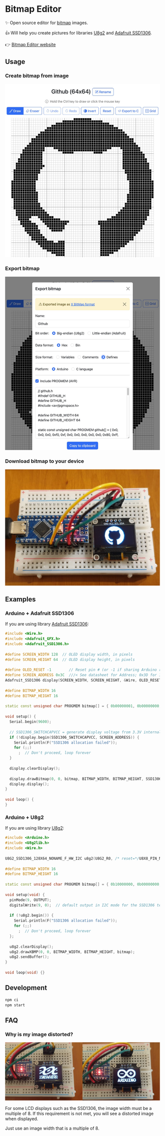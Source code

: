 # Bitmap Editor

✨ Open source editor for [bitmap](https://en.wikipedia.org/wiki/X_BitMap) images.

👍 Will help you create pictures for libraries [U8g2](https://github.com/olikraus/u8g2) and [Adafruit SSD1306](https://github.com/adafruit/Adafruit_SSD1306).

👉 [Bitmap Editor website](https://pkolt.github.io/bitmap_editor/)

## Usage

### Create bitmap from image

![Draw image](./docs/draw_image.jpg)

### Export bitmap

![Export image](./docs/export_image.jpg)

### Download bitmap to your device

![Download image](./docs/download_image.jpg)

## Examples

### Arduino + Adafruit SSD1306

If you are using library [Adafruit SSD1306](https://github.com/adafruit/Adafruit_SSD1306):

```cpp
#include <Wire.h>
#include <Adafruit_GFX.h>
#include <Adafruit_SSD1306.h>

#define SCREEN_WIDTH 128  // OLED display width, in pixels
#define SCREEN_HEIGHT 64  // OLED display height, in pixels

#define OLED_RESET -1        // Reset pin # (or -1 if sharing Arduino reset pin)
#define SCREEN_ADDRESS 0x3C  ///< See datasheet for Address; 0x3D for 128x64, 0x3C for 128x32
Adafruit_SSD1306 display(SCREEN_WIDTH, SCREEN_HEIGHT, &Wire, OLED_RESET);

#define BITMAP_WIDTH 16
#define BITMAP_HEIGHT 16

static const unsigned char PROGMEM bitmap[] = { 0b00000001, 0b00000000, 0b00000011, 0b10000000, 0b00101001, 0b00101000, 0b00010001, 0b00010000, 0b00101001, 0b00101000, 0b00000101, 0b01000000, 0b01000011, 0b10000100, 0b11111111, 0b11111110, 0b01000011, 0b10000100, 0b00000101, 0b01000000, 0b00101001, 0b00101000, 0b00010001, 0b00010000, 0b00101001, 0b00101000, 0b00000011, 0b10000000, 0b00000001, 0b00000000, 0b00000000, 0b00000000 };

void setup() {
  Serial.begin(9600);

  // SSD1306_SWITCHCAPVCC = generate display voltage from 3.3V internally
  if (!display.begin(SSD1306_SWITCHCAPVCC, SCREEN_ADDRESS)) {
    Serial.println(F("SSD1306 allocation failed"));
    for (;;)
      ;  // Don't proceed, loop forever
  }

  display.clearDisplay();

  display.drawBitmap(0, 0, bitmap, BITMAP_WIDTH, BITMAP_HEIGHT, SSD1306_WHITE);
  display.display();
}

void loop() {
}
```

### Arduino + U8g2

If you are using library [U8g2](https://github.com/olikraus/u8g2):

```cpp
#include <Arduino.h>
#include <U8g2lib.h>
#include <Wire.h>

U8G2_SSD1306_128X64_NONAME_F_HW_I2C u8g2(U8G2_R0, /* reset=*/U8X8_PIN_NONE);

#define BITMAP_WIDTH 16
#define BITMAP_HEIGHT 16

static const unsigned char PROGMEM bitmap[] = { 0b10000000, 0b00000000, 0b11000000, 0b00000001, 0b10010100, 0b00010100, 0b10001000, 0b00001000, 0b10010100, 0b00010100, 0b10100000, 0b00000010, 0b11000010, 0b00100001, 0b11111111, 0b01111111, 0b11000010, 0b00100001, 0b10100000, 0b00000010, 0b10010100, 0b00010100, 0b10001000, 0b00001000, 0b10010100, 0b00010100, 0b11000000, 0b00000001, 0b10000000, 0b00000000, 0b00000000, 0b00000000 };

void setup(void) {
  pinMode(9, OUTPUT);
  digitalWrite(9, 0);  // default output in I2C mode for the SSD1306 test shield: set the i2c adr to 0

  if (!u8g2.begin()) {
    Serial.println(F("SSD1306 allocation failed"));
    for (;;)
      ;  // Don't proceed, loop forever
  };

  u8g2.clearDisplay();
  u8g2.drawXBMP(0, 0, BITMAP_WIDTH, BITMAP_HEIGHT, bitmap);
  u8g2.sendBuffer();
}

void loop(void) {}
```

## Development

```bash
npm ci
npm start
```

## FAQ

### Why is my image distorted?

![Distorted image](./docs/distorted_image.jpg)

For some LCD displays such as the SSD1306, the image width must be a multiple of 8. If this requirement is not met, you will see a distorted image when displayed.

Just use an image width that is a multiple of 8.
